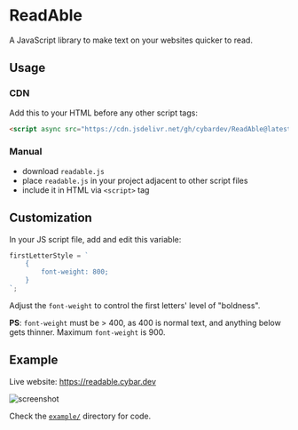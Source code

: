 # ReadAble

A JavaScript library to make text on your websites quicker to read.

## Usage

### CDN

Add this to your HTML before any other script tags:

```html
<script async src="https://cdn.jsdelivr.net/gh/cybardev/ReadAble@latest/readable.js"></script>
```

### Manual

- download `readable.js`
- place `readable.js` in your project adjacent to other script files
- include it in HTML via `<script>` tag

## Customization

In your JS script file, add and edit this variable:

```js
firstLetterStyle = `
    {
        font-weight: 800;
    }
`;
```

Adjust the `font-weight` to control the first letters' level of "boldness".

**PS**: `font-weight` must be > 400, as 400 is normal text, and anything below gets thinner. Maximum `font-weight` is 900.

## Example

Live website: <https://readable.cybar.dev>

![screenshot](https://github.com/user-attachments/assets/9f538888-6984-44bf-826f-847d6819ccc3 "Screenshot of webpage that uses this library")

Check the [`example/`](example/) directory for code.
